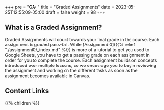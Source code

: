 +++
pre = "<b>GA: </b>"
title = "Graded Assignments"
date = 2023-05-25T12:55:09-05:00
draft = false
weight = 98
+++

## What is a Graded Assignment?
Graded Assignments will count towards your final grade in the course. Each assignment is graded pass-fail. While [Assignment 0]({{% relref "./assignment0/_index.md" %}}) is more of a tutorial to get you used to Google Sheets, you have to get a passing grade on each assignment in order for you to complete the course. Each assignment builds on concepts introduced over multiple lessons, so we encourage you to begin reviewing the assignment and working on the different tasks as soon as the assignment becomes available in Canvas.

## Content Links

{{% children %}}